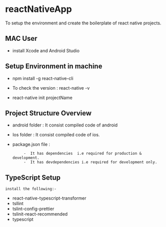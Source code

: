 # reactNativeApp
To setup the environment and create the boilerplate of react native projects.



## MAC User
  
  - install Xcode and Android Studio


## Setup Environment in machine

  - npm install -g react-native-cli 

  - To check the version : react-native -v

  - react-native init projectName 


## Project Structure Overview

  - android folder : It consist compiled code of android
  - Ios folder : It consist compiled code of ios.
  - package.json file :  

             -  It has dependencies  i.e required for production & development.
             -  It has devdependencies i.e required for development only.


## TypeScript Setup
    
    install the following:-

 - react-native-typescript-transformer
 - tsllint
 - tslint-config-prettier
 - tslinit-react-recommended
 - typescript
 